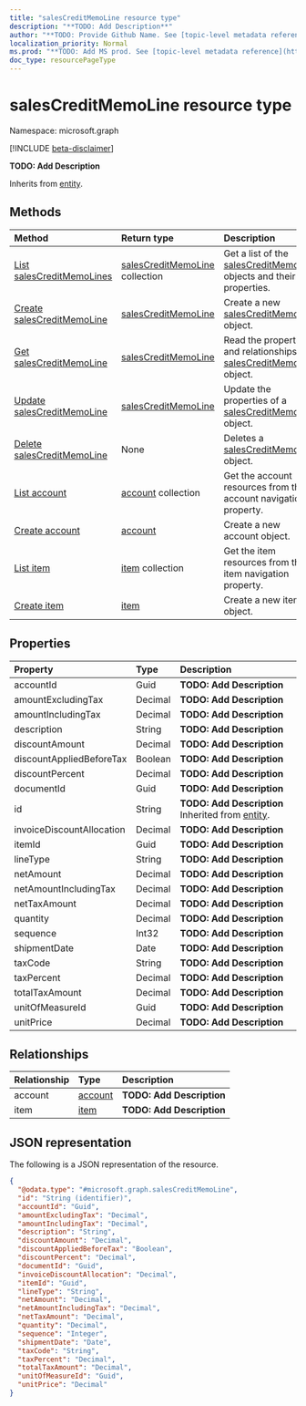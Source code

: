 ```yaml
---
title: "salesCreditMemoLine resource type"
description: "**TODO: Add Description**"
author: "**TODO: Provide Github Name. See [topic-level metadata reference](https://msgo.azurewebsites.net/add/document/guidelines/metadata.html#topic-level-metadata)**"
localization_priority: Normal
ms.prod: "**TODO: Add MS prod. See [topic-level metadata reference](https://msgo.azurewebsites.net/add/document/guidelines/metadata.html#topic-level-metadata)**"
doc_type: resourcePageType
---
```


# salesCreditMemoLine resource type

Namespace: microsoft.graph

[!INCLUDE [beta-disclaimer](../../includes/beta-disclaimer.md)]

**TODO: Add Description**


Inherits from [entity](../resources/entity.md).

## Methods
|Method|Return type|Description|
|:---|:---|:---|
|[List salesCreditMemoLines](../api/salescreditmemoline-list.md)|[salesCreditMemoLine](../resources/salescreditmemoline.md) collection|Get a list of the [salesCreditMemoLine](../resources/salescreditmemoline.md) objects and their properties.|
|[Create salesCreditMemoLine](../api/salescreditmemoline-create.md)|[salesCreditMemoLine](../resources/salescreditmemoline.md)|Create a new [salesCreditMemoLine](../resources/salescreditmemoline.md) object.|
|[Get salesCreditMemoLine](../api/salescreditmemoline-get.md)|[salesCreditMemoLine](../resources/salescreditmemoline.md)|Read the properties and relationships of a [salesCreditMemoLine](../resources/salescreditmemoline.md) object.|
|[Update salesCreditMemoLine](../api/salescreditmemoline-update.md)|[salesCreditMemoLine](../resources/salescreditmemoline.md)|Update the properties of a [salesCreditMemoLine](../resources/salescreditmemoline.md) object.|
|[Delete salesCreditMemoLine](../api/salescreditmemoline-delete.md)|None|Deletes a [salesCreditMemoLine](../resources/salescreditmemoline.md) object.|
|[List account](../api/salescreditmemoline-list-account.md)|[account](../resources/account.md) collection|Get the account resources from the account navigation property.|
|[Create account](../api/salescreditmemoline-post-account.md)|[account](../resources/account.md)|Create a new account object.|
|[List item](../api/salescreditmemoline-list-item.md)|[item](../resources/item.md) collection|Get the item resources from the item navigation property.|
|[Create item](../api/salescreditmemoline-post-item.md)|[item](../resources/item.md)|Create a new item object.|

## Properties
|Property|Type|Description|
|:---|:---|:---|
|accountId|Guid|**TODO: Add Description**|
|amountExcludingTax|Decimal|**TODO: Add Description**|
|amountIncludingTax|Decimal|**TODO: Add Description**|
|description|String|**TODO: Add Description**|
|discountAmount|Decimal|**TODO: Add Description**|
|discountAppliedBeforeTax|Boolean|**TODO: Add Description**|
|discountPercent|Decimal|**TODO: Add Description**|
|documentId|Guid|**TODO: Add Description**|
|id|String|**TODO: Add Description** Inherited from [entity](../resources/entity.md).|
|invoiceDiscountAllocation|Decimal|**TODO: Add Description**|
|itemId|Guid|**TODO: Add Description**|
|lineType|String|**TODO: Add Description**|
|netAmount|Decimal|**TODO: Add Description**|
|netAmountIncludingTax|Decimal|**TODO: Add Description**|
|netTaxAmount|Decimal|**TODO: Add Description**|
|quantity|Decimal|**TODO: Add Description**|
|sequence|Int32|**TODO: Add Description**|
|shipmentDate|Date|**TODO: Add Description**|
|taxCode|String|**TODO: Add Description**|
|taxPercent|Decimal|**TODO: Add Description**|
|totalTaxAmount|Decimal|**TODO: Add Description**|
|unitOfMeasureId|Guid|**TODO: Add Description**|
|unitPrice|Decimal|**TODO: Add Description**|

## Relationships
|Relationship|Type|Description|
|:---|:---|:---|
|account|[account](../resources/account.md)|**TODO: Add Description**|
|item|[item](../resources/item.md)|**TODO: Add Description**|

## JSON representation
The following is a JSON representation of the resource.
<!-- {
  "blockType": "resource",
  "keyProperty": "id",
  "@odata.type": "microsoft.graph.salesCreditMemoLine",
  "baseType": "microsoft.graph.entity",
  "openType": false
}
-->
``` json
{
  "@odata.type": "#microsoft.graph.salesCreditMemoLine",
  "id": "String (identifier)",
  "accountId": "Guid",
  "amountExcludingTax": "Decimal",
  "amountIncludingTax": "Decimal",
  "description": "String",
  "discountAmount": "Decimal",
  "discountAppliedBeforeTax": "Boolean",
  "discountPercent": "Decimal",
  "documentId": "Guid",
  "invoiceDiscountAllocation": "Decimal",
  "itemId": "Guid",
  "lineType": "String",
  "netAmount": "Decimal",
  "netAmountIncludingTax": "Decimal",
  "netTaxAmount": "Decimal",
  "quantity": "Decimal",
  "sequence": "Integer",
  "shipmentDate": "Date",
  "taxCode": "String",
  "taxPercent": "Decimal",
  "totalTaxAmount": "Decimal",
  "unitOfMeasureId": "Guid",
  "unitPrice": "Decimal"
}
```

